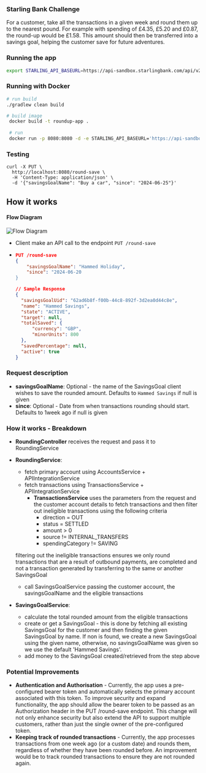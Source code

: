 ### Starling Bank Challenge

For a customer, take all the transactions in a given week and round them up to the nearest
pound. For example with spending of £4.35, £5.20 and £0.87, the round-up would be £1.58.
This amount should then be transferred into a savings goal, helping the customer save for
future adventures.

### Running the app
```bash
export STARLING_API_BASEURL=https://api-sandbox.starlingbank.com/api/v2/ STARTLING_API_BEARER_TOKEN={yourApplicationBearerToken} && ./gradlew bootRun
```

### Running with Docker
```bash
# run build
./gradlew clean build

# build image
 docker build -t roundup-app .
 
 # run
 docker run -p 8080:8080 -d -e STARLING_API_BASEURL='https://api-sandbox.starlingbank.com/api/v2/' -e STARLING_API_BEARER_TOKEN='yourApplicationBearerToken' roundup-app
```

### Testing
```curl
curl -X PUT \
  http://localhost:8080/round-save \
  -H 'Content-Type: application/json' \
  -d '{"savingsGoalName": "Buy a car", "since": "2024-06-25"}'
```

## How it works
#### Flow Diagram
![Flow Diagram](https://github.com/adigunhammedolalekan/starling-challenge/blob/main/flows/roundup_flows.png)

* Client make an API call to the endpoint `PUT /round-save`
* ```json
  PUT /round-save
  {
      "savingsGoalName": "Hammed Holiday",
      "since": "2024-06-20
  }
  ```
  ```json
  // Sample Response
  {
    "savingsGoalUid": "62ad6b8f-f00b-44c8-892f-3d2ea0d44c8e",
    "name": "Hammed Savings",
    "state": "ACTIVE",
    "target": null,
    "totalSaved": {
        "currency": "GBP",
        "minorUnits": 800
    },
    "savedPercentage": null,
    "active": true
  }
  ```
### Request description
  * **savingsGoalName**: Optional - the name of the SavingsGoal client wishes to save the rounded amount. Defaults to `Hammed Savings` if null is given
  * **since**: Optional - Date from when transactions rounding should start. Defaults to 1week ago if null is given

### How it works - Breakdown
* **RoundingController** receives the request and pass it to RoundingService
* **RoundingService**:
  * fetch primary account using AccountsService + APIIntegrationService
  * fetch transactions using TransactionsService + APIIntegrationService 
    * **TransactionsService** uses the parameters from the request and the customer account details to fetch transactions and then filter out ineligible transactions using the following criteria
        * direction = OUT
        * status = SETTLED
        * amount > 0
        * source != INTERNAL_TRANSFERS
        * spendingCategory != SAVING
  
    
  filtering out the ineligible transactions ensures we only round transactions that are a result of outbound payments, are completed and not a transaction generated by transferring to the same or another SavingsGoal 
  * call SavingsGoalService passing the customer account, the savingsGoalName and the eligible transactions
* **SavingsGoalService**:
  * calculate the total rounded amount from the eligible transactions
  * create or get a SavingsGoal - this is done by fetching all existing SavingsGoal for the customer and then finding the given SavingsGoal by name. If non is found, we create a new SavingsGoal using the given name, otherwise, no savingsGoalName was given so we use the default 'Hammed Savings'.
  * add money to the SavingsGoal created/retrieved from the step above

### Potential Improvements
* **Authentication and Authorisation** - Currently, the app uses a pre-configured bearer token and automatically selects the primary account associated with this token. To improve security and expand functionality, the app should allow the bearer token to be passed as an Authorization header in the PUT /round-save endpoint. This change will not only enhance security but also extend the API to support multiple customers, rather than just the single owner of the pre-configured token.
* **Keeping track of rounded transactions** - Currently, the app processes transactions from one week ago (or a custom date) and rounds them, regardless of whether they have been rounded before. An improvement would be to track rounded transactions to ensure they are not rounded again.